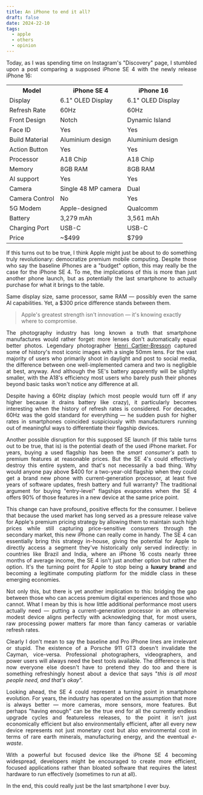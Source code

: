 ```yaml
---
title: An iPhone to end it all?
draft: false
date: 2024-22-10
tags:
  - apple
  - others
  - opinion
---
```

<p style="text-align:justify;">Today, as I was spending time on Instagram's "Discovery" page, I stumbled upon a post comparing a supposed iPhone SE 4 with the newly release iPhone 16:</p>

<table>
  <tr>
    <th>Model</th>
    <th>iPhone SE 4</th>
    <th>iPhone 16</th>
  </tr>
  <tr>
    <td>Display</td>
    <td>6.1" OLED Display</td>
    <td>6.1" OLED Display</td>
  </tr>
  <tr>
    <td>Refresh Rate</td>
    <td>60Hz</td>
    <td>60Hz</td>
  </tr>
  <tr>
    <td>Front Design</td>
    <td>Notch</td>
    <td>Dynamic Island</td>
  </tr>
  <tr>
    <td>Face ID</td>
    <td>Yes</td>
    <td>Yes</td>
  </tr>
  <tr>
    <td>Build Material</td>
    <td>Aluminium design</td>
    <td>Aluminium design</td>
  </tr>
  <tr>
    <td>Action Button</td>
    <td>Yes</td>
    <td>Yes</td>
  </tr>
  <tr>
    <td>Processor</td>
    <td>A18 Chip</td>
    <td>A18 Chip</td>
  </tr>
  <tr>
    <td>Memory</td>
    <td>8GB RAM</td>
    <td>8GB RAM</td>
  </tr>
  <tr>
    <td>AI support</td>
    <td>Yes</td>
    <td>Yes</td>
  </tr>
  <tr>
    <td>Camera</td>
    <td>Single 48 MP camera</td>
    <td>Dual</td>
  </tr>
  <tr>
    <td>Camera Control</td>
    <td>No</td>
    <td>Yes</td>
  </tr>
  <tr>
    <td>5G Modem</td>
    <td>Apple-designed</td>
    <td>Qualcomm</td>
  </tr>
  <tr>
    <td>Battery</td>
    <td>3,279 mAh</td>
    <td>3,561 mAh</td>
  </tr>
  <tr>
    <td>Charging Port</td>
    <td>USB-C</td>
    <td>USB-C</td>
  </tr>
  <tr>
    <td>Price</td>
    <td>~$499</td>
    <td>$799</td>
  </tr>
</table>

<p style="text-align:justify;">If this turns out to be true, I think Apple might just be about to do something truly revolutionary: democratize premium mobile computing. Despite those who say the baseline iPhones are a "budget" option, this may really be the case for the iPhone SE 4. To me, the implications of this is more than just another phone launch, but as potentially the last smartphone to actually purchase for what it brings to the table.</p>
<p style="text-align:justify;">Same display size, same processor, same RAM &mdash; possibly even the same AI capabilities. Yet, a $300 price difference stands between them.</p>

<blockquote>Apple's greatest strength isn't innovation &mdash; it's knowing exactly where to compromise.</blockquote>

<p style="text-align:justify;">The photography industry has long known a truth that smartphone manufactures would rather forget: more lenses don't automatically equal better photos. Legendary photographer <a href="https://www.magnumphotos.com/photographer/henri-cartier-bresson/">Henri Cartier-Bresson</a> captured some of history's most iconic images with a single 50mm lens. For the vast majority of users who primarily shoot in daylight and post to social media, the difference between one well-implemented camera and two is negligible at best, anyway. And although the SE's battery apparently will be slightly smaller, with the A18's efficiency most users who barely push their phones beyond basic tasks won't notice any difference at all.</p>

<p style="text-align:justify;">Despite having a 60Hz display (which most people would turn off if any higher because it drains battery like crazy), it particularly becomes interesting when the history of refresh rates is considered. For decades, 60Hz was the gold standard for everything &mdash; he sudden push for higher rates in smartphones coincided suspiciously with manufacturers running out of meaningful ways to differentiate their flagship devices.</p>

<p style="text-align:justify;">Another possible disruption for this supposed SE launch (if this table turns out to be true, that is) is the potential death of the used iPhone market. For years, buying a used flagship has been the <i>smart consumer's</i> path to premium features at reasonable prices. But the SE 4's could effectively destroy this entire system, and that's not necessarily a bad thing. Why would anyone pay above $400 for a two-year-old flagship when they could get a brand new phone with current-generation processor, at least five years of software updates, fresh battery and full warranty? The traditional argument for buying "entry-level" flagships evaporates when the SE 4 offers 90% of those features in a new device at the same price point.</p>

<p style="text-align:justify;">This change can have profound, positive effects for the consumer. I believe that because the used market has long served as a pressure release valve for Apple's premium pricing strategy by allowing them to maintain such high prices while still capturing price-sensitive consumers through the secondary market, this new iPhone can really come in handy. The SE 4 can essentially bring this strategy in-house, giving the potential for Apple to directly access a segment they've historically only served indirectly: in countries like Brazil and India, where an iPhone 16 costs nearly three months of average income, the SE 4 isn't just another option but rather <i>the</i> option. It's the turning point for Apple to stop being a <b>luxury brand</b> and becoming a legitimate computing platform for the middle class in these emerging economies.</p>

<p style="text-align:justify;">Not only this, but there is yet another implication to this: bridging the gap between those who can access premium digital experiences and those who cannot. What I mean by this is how little additional performance most users actually need &mdash; putting a current-generation processor in an otherwise modest device aligns perfectly with acknowledging that, for most users, raw processing power matters far more than fancy cameras or variable refresh rates.</p>

<p style="text-align:justify;">Clearly I don't mean to say the baseline and Pro iPhone lines are irrelevant or stupid. The existence of a Porsche 911 GT3 doesn't invalidate the Cayman, vice-versa. Professional photographers, videographers, and power users will always need the best tools available. The difference is that now everyone else doesn't have to pretend they do too and there is something refreshingly honest about a device that says "<i>this is all most people need, and that's okay</i>".</p>

<p style="text-align:justify;">Looking ahead, the SE 4 could represent a turning point in smartphone evolution. For years, the industry has operated on the assumption that more is always better &mdash; more cameras, more sensors, more features. But perhaps "having enough" can be the true end for all the currently endless upgrade cycles and featureless releases, to the point it isn't just economically efficient but also environmentally efficient, after all every new device represents not just monetary cost but also environmental cost in terms of rare earth minerals, manufacturing energy, and the eventual <i>e-waste</i>.</p>

<p style="text-align:justify;">With a powerful but focused device like the iPhone SE 4 becoming widespread, developers might be encouraged to create more efficient, focused applications rather than bloated software that requires the latest hardware to run effectively (sometimes to run at all).</p>

<p style="text-align:justify;">In the end, this could really just be the last smartphone I ever buy.</p>
